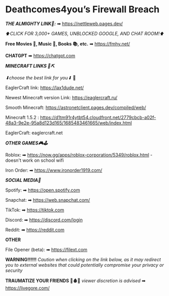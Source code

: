 # Deathcomes4you’s Firewall Breach



**_THE ALMIGHTY LINK🥇:_** ➡ https://nettleweb.pages.dev/

_⬆CLICK FOR 3,000+ GAMES, UNBLOCKED GOOGLE, AND CHAT ROOM!⬆_

**Free Movies 🎥, Music 🎵, Books 📚, etc.** ➡ https://fmhy.net/

**CHATGPT** ➡ https://chatgpt.com


***MINECRAFT LINKS 🧱⛏***

_⬇choose the best link for you⬇_ 🙂

EaglerCraft link: https://lax1dude.net/

Newest Minecraft version Link: https://eaglercraft.ru/

 Smooth Minecraft: https://astronetclient.pages.dev/compiled/web/  
 
Minecraft 1.5.2 : https://d1tm91r4ytbt54.cloudfront.net/2779cbcb-a02f-48a3-9e2e-95a8d123d165/1685483461665/web/index.html

EaglerCraft: eaglercraft.net

***OTHER GAMES🎮🕹***

Roblox: ➡ https://now.gg/apps/roblox-corporation/5349/roblox.html -doesn't work on school wifi

Iron Order: ➡ https://www.ironorder1919.com/

***SOCIAL MEDIA📱***

Spotify: ➡ https://open.spotify.com

Snapchat: ➡ https://web.snapchat.com/

TikTok: ➡ https://tiktok.com

Discord: ➡ https://discord.com/login

Reddit: ➡ https://reddit.com


**OTHER**

File Opener (beta): ➡ https://filext.com

**WARNING!!!!!!** _Caution when clicking on the link below, as it may redirect you to external websites that could potentially compromise your privacy or security_

**TRAUMATIZE YOUR FRIENDS 🔪🩸😈** _viewer discretion is advised_  ➡ https://livegore.com/


